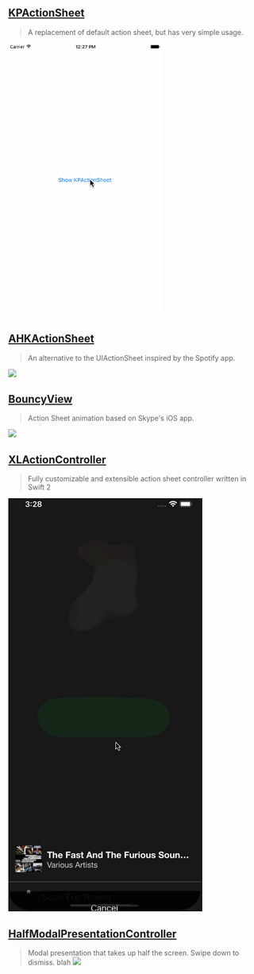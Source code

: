 [KPActionSheet](https://github.com/khuong291/KPActionSheet)
--
> A replacement of default action sheet, but has very simple usage.

![](https://github.com/khuong291/KPActionSheet/blob/master/KPActionSheet.gif)

[AHKActionSheet](https://github.com/fastred/AHKActionSheet)
--
> An alternative to the UIActionSheet inspired by the Spotify app.

![](https://raw.githubusercontent.com/fastred/AHKActionSheet/master/example.gif)

[BouncyView](https://github.com/fastred/BouncyView)
--
> Action Sheet animation based on Skype's iOS app.

![](https://raw.githubusercontent.com/fastred/BouncyView/master/demo.gif)

[XLActionController](https://github.com/xmartlabs/XLActionController)
--
> Fully customizable and extensible action sheet controller written in Swift 2

![](https://github.com/xmartlabs/XLActionController/raw/master/Media/demo_spotify.gif)

[HalfModalPresentationController](https://github.com/martinnormark/HalfModalPresentationController)
--
> Modal presentation that takes up half the screen. Swipe down to dismiss.
blah
![](https://raw.githubusercontent.com/martinnormark/HalfModalPresentationController/master/assets/half-modal-presentation.gif)
